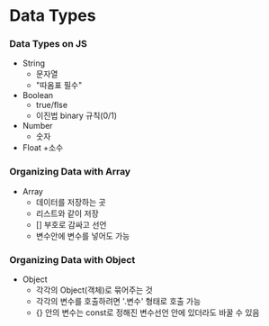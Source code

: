 # Data Types

### Data Types on JS
+ String
    + 문자열
    + "따옴표 필수"
+ Boolean
    + true/flse
    + 이진법 binary 규칙(0/1)
+ Number
    + 숫자
+ Float
    +소수


### Organizing Data with Array
+ Array
    + 데이터를 저장하는 곳
    + 리스트와 같이 저장
    + [] 부호로 감싸고 선언
    + 변수안에 변수를 넣어도 가능


### Organizing Data with Object
+ Object
    + 각각의 Object(객체)로 묶어주는 것
    + 각각의 변수를 호출하려면 '.변수' 형태로 호출 가능
    + {} 안의 변수는 const로 정해진 변수선언 안에 있더라도 바꿀 수 있음
